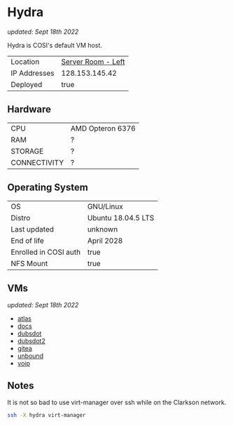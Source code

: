 # Hydra

_updated: Sept 18th 2022_

Hydra is COSI's default VM host. 

| | |
| :--- | :--- |
| Location | [Server Room - Left](../racks.md#left) |
| IP Addresses | 128.153.145.42 |
| Deployed | true |

## Hardware

| | |
| :--- | :--- |
| CPU | AMD Opteron 6376
| RAM | ?
| STORAGE | ? 
| CONNECTIVITY | ?

## Operating System

| | |
| :--- | :--- |
| OS | GNU/Linux
| Distro | Ubuntu 18.04.5 LTS
| Last updated | unknown
| End of life | April 2028
| Enrolled in COSI auth | true
| NFS Mount | true

## VMs

_updated: Sept 18th 2022_

- [atlas](../vms.md#atlas)
- [docs](../vms.md#docs)
- [dubsdot](../vms.md#dubsdot)
- [dubsdot2](../vms.md#dubsdot2)
- [gitea](../vms.md#gitea)
- [unbound](../vms.md#unbound)
- [voip](../vms.md#voip)

## Notes

It is not so bad to use virt-manager over ssh while on the Clarkson network.

```sh
ssh -X hydra virt-manager
```

